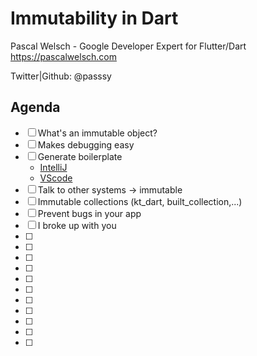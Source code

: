 # Immutability in Dart

Pascal Welsch - Google Developer Expert for Flutter/Dart
https://pascalwelsch.com

Twitter|Github: @passsy 


## Agenda
- [ ] What's an immutable object? 
- [ ] Makes debugging easy
- [ ] Generate boilerplate 
  - [IntelliJ](https://github.com/andrasferenczi/dart-data-plugin)
  - [VScode](https://github.com/bnxm/Dart-Data-Class-Generator)
- [ ] Talk to other systems -> immutable
- [ ] Immutable collections (kt_dart, built_collection,...)
- [ ] Prevent bugs in your app
- [ ] I broke up with you
- [ ] 
- [ ] 
- [ ] 
- [ ] 
- [ ] 
- [ ] 
- [ ] 
- [ ] 
- [ ] 
- [ ] 
- [ ] 
    